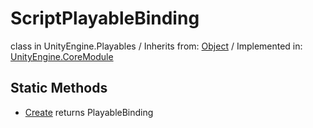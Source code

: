 # ScriptPlayableBinding
class in UnityEngine.Playables
 / Inherits from: <a href="https://docs.unity3d.com/6000.2/Documentation/ScriptReference/Object.html">Object</a> / Implemented in: <a href="https://docs.unity3d.com/6000.2/Documentation/ScriptReference/UnityEngine.CoreModule.html">UnityEngine.CoreModule</a>

## Static Methods
- <a href="https://docs.unity3d.com/6000.2/Documentation/ScriptReference/ScriptPlayableBinding.Create.html">Create</a> returns PlayableBinding
